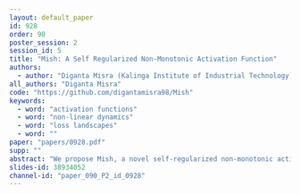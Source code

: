 ```yaml
---
layout: default_paper
id: 928
order: 90
poster_session: 2
session_id: 5
title: "Mish: A Self Regularized Non-Monotonic Activation Function"
authors:
  - author: "Diganta Misra (Kalinga Institute of Industrial Technology)"
all_authors: "Diganta Misra"
code: "https://github.com/digantamisra98/Mish"
keywords:
  - word: "activation functions"
  - word: "non-linear dynamics"
  - word: "loss landscapes"
  - word: ""
paper: "papers/0928.pdf"
supp: ""
abstract: "We propose Mish, a novel self-regularized non-monotonic activation function which can be mathematically defined as: f(x) = xtanh(softplus(x)). As activation functions play a crucial role in the performance and training dynamics in neural networks, we validated experimentally on several well-known benchmarks against the best combinations of architectures and activation functions. We also observe that data augmentation techniques have a favorable effect on benchmarks like ImageNet-1k and MS-COCO across multiple architectures. For example, Mish outperformed Leaky ReLU on YOLOv4 with a CSP-DarkNet-53 backbone on average precision (AP-50 val) by 2.1% in MS-COCO object detection and ReLU on ResNet-50 on ImageNet-1k in Top-1 accuracy by 1% while keeping all other network parameters and hyperparameters constant. Furthermore, we explore the mathematical formulation of Mish in relation with the Swish family of functions and propose an intuitive understanding on how the first derivative behavior may be acting as a regularizer helping the optimization of deep neural networks. Code is publicly available at https://github.com/digantamisra98/Mish."
slides-id: 38934052
channel-id: "paper_090_P2_id_0928"
---
```

